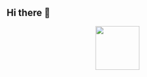 ## Hi there 👋

<div id="header" align="center">
  <img src="https://media0.giphy.com/media/v1.Y2lkPTc5MGI3NjExdHVjb3d2MHQwcW8yb205d3M0djVpNmZsdXpvMnNlM2w4Y3J6enN6OCZlcD12MV9pbnRlcm5hbF9naWZfYnlfaWQmY3Q9Zw/l3V0yA9zHe5m29sxW/giphy.gif" width="100"/>
</div>
